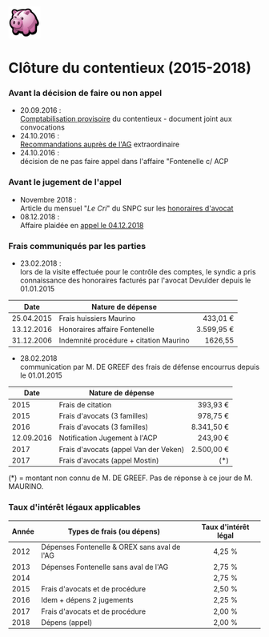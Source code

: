 <link rel="stylesheet" href="normal4.css">

![](icon_earn.png)

# Clôture du contentieux (2015-2018)

### Avant la décision de faire ou non appel

* 20.09.2016 :<br>[Comptabilisation provisoire](20160920.pdf) du contentieux - document joint aux convocations
* 24.10.2016 :<br>[Recommandations auprès de l'AG](AG_20161024.pdf) extraordinaire
* 24.10.2016 :<br>décision de ne pas faire appel dans l'affaire "Fontenelle c/ ACP

### Avant le jugement de l'appel

* Novembre 2018 :<br>Article du mensuel "*Le Cri*" du SNPC sur les [honoraires d'avocat](Cri_418.pdf)
* 08.12.2018 :<br>Affaire plaidée en [appel le 04.12.2018](Devulder_20181205.pdf)

### Frais communiqués par les parties

* 23.02.2018 :<br>
lors de la visite effectuée pour le contrôle des comptes, le syndic a pris connaissance des honoraires facturés par l'avocat Devulder depuis le 01.01.2015

| Date | Nature de dépense | &nbsp; |
| --- | --- | ---: |
| 25.04.2015 | Frais huissiers Maurino |433,01 &euro; |
| 13.12.2016 | Honoraires affaire Fontenelle |	3.599,95 &euro; |
| 31.12.2006 |Indemnité procédure + citation Maurino | 1626,55 |

* 28.02.2018<br>
communication par M. DE GREEF des frais de défense encourrus depuis le 01.01.2015

| Date | Nature de dépense | &nbsp; |
| --- | --- | ---: |
| 2015 | Frais de citation | 393,93 &euro; |
| 2015 | Frais d'avocats (3 familles) | 978,75 &euro; |
| 2016 | Frais d'avocats (3 familles) | 8.341,50 &euro; |
| 12.09.2016 | Notification Jugement à l'ACP | 243,90 &euro; |
| 2017 | Frais d'avocats (appel Van der Veken) | 2.500,00 &euro; |
| 2017 | Frais d'avocats (appel Mostin) | (*) |

(*) = montant non connu de M. DE GREEF. Pas de réponse à ce jour de M. MAURINO.

### Taux d'intérêt légaux applicables

| Année | Types de frais (ou dépens) | Taux d'intérêt légal |
| --- | --- | :---: |
| 2012 | Dépenses Fontenelle & OREX sans aval de l'AG | 4,25 % |
| 2013 | Dépenses Fontenelle sans aval de l'AG | 2,75 % |
| 2014 | &nbsp; | 2,75 % |
| 2015 | Frais d'avocats et de procédure | 2,50 % |
| 2016 | Idem + dépens 2 jugements | 2,25 % |
| 2017 | Frais d'avocats et de procédure | 2,00 % |
| 2018 | Dépens (appel) | 2,00 % |

